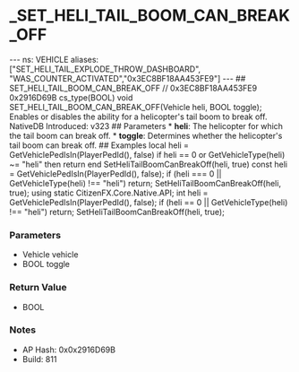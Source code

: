 # _SET_HELI_TAIL_BOOM_CAN_BREAK_OFF

--- ns: VEHICLE aliases: ["SET_HELI_TAIL_EXPLODE_THROW_DASHBOARD", "WAS_COUNTER_ACTIVATED","0x3EC8BF18AA453FE9"] --- ## SET_HELI_TAIL_BOOM_CAN_BREAK_OFF  // 0x3EC8BF18AA453FE9 0x2916D69B cs_type(BOOL) void SET_HELI_TAIL_BOOM_CAN_BREAK_OFF(Vehicle heli, BOOL toggle);  Enables or disables the ability for a helicopter's tail boom to break off.  NativeDB Introduced: v323  ## Parameters * **heli**: The helicopter for which the tail boom can break off. * **toggle**: Determines whether the helicopter's tail boom can break off.  ## Examples local heli = GetVehiclePedIsIn(PlayerPedId(), false) if heli == 0 or GetVehicleType(heli) ~= "heli" then return end  SetHeliTailBoomCanBreakOff(heli, true)  const heli = GetVehiclePedIsIn(PlayerPedId(), false); if (heli === 0 || GetVehicleType(heli) !== "heli") return;  SetHeliTailBoomCanBreakOff(heli, true);  using static CitizenFX.Core.Native.API;  int heli = GetVehiclePedIsIn(PlayerPedId(), false); if (heli == 0 || GetVehicleType(heli) !== "heli") return;  SetHeliTailBoomCanBreakOff(heli, true);

### Parameters
* Vehicle vehicle
* BOOL toggle

### Return Value
* BOOL

### Notes
* AP Hash: 0x0x2916D69B
* Build: 811

